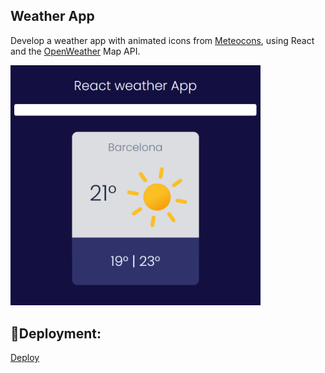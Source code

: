 ## Weather App

Develop a weather app with animated icons from [ Meteocons](https://bas.dev/work/meteocons), using React and the [OpenWeather](https://openweathermap.org/) Map API.

[<img src="./weatherAnim.png" width="400"/>](./weatherAnim.png)

## 🚀Deployment:

[Deploy]([https://6704f92f446fab1779e33517--tiempo-react-app.netlify.app/](https://app-tiempo-animado.netlify.app/))

